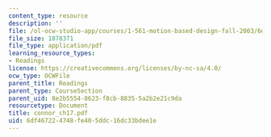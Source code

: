 ```yaml
---
content_type: resource
description: ''
file: /ol-ocw-studio-app/courses/1-561-motion-based-design-fall-2003/6df467224748fe405ddc16dc33bdee1e_connor_ch17.pdf
file_size: 1878371
file_type: application/pdf
learning_resource_types:
- Readings
license: https://creativecommons.org/licenses/by-nc-sa/4.0/
ocw_type: OCWFile
parent_title: Readings
parent_type: CourseSection
parent_uid: 8e2b5554-8623-f8cb-8835-5a2b2e21c9da
resourcetype: Document
title: connor_ch17.pdf
uid: 6df46722-4748-fe40-5ddc-16dc33bdee1e
---
```

